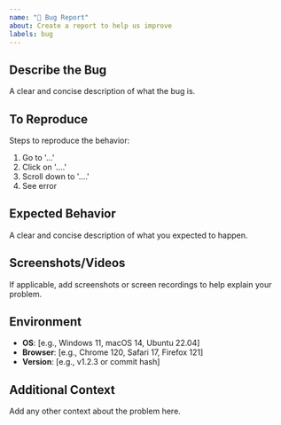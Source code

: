 ```yaml
---
name: "🐛 Bug Report"
about: Create a report to help us improve
labels: bug
---
```


## Describe the Bug

A clear and concise description of what the bug is.

## To Reproduce

Steps to reproduce the behavior:
1. Go to '...'
2. Click on '....'
3. Scroll down to '....'
4. See error

## Expected Behavior

A clear and concise description of what you expected to happen.

## Screenshots/Videos

If applicable, add screenshots or screen recordings to help explain your problem.

## Environment

- **OS**: [e.g., Windows 11, macOS 14, Ubuntu 22.04]
- **Browser**: [e.g., Chrome 120, Safari 17, Firefox 121]
- **Version**: [e.g., v1.2.3 or commit hash]

## Additional Context

Add any other context about the problem here.
